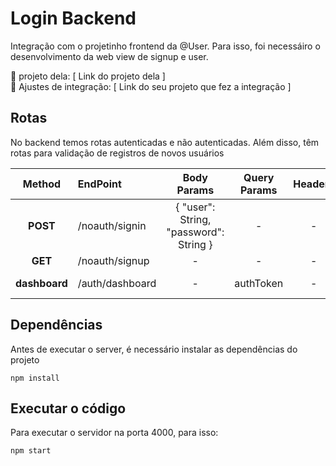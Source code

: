 # Login Backend

Integração com o projetinho frontend da @User. Para isso, foi necessáiro o desenvolvimento da web view
de signup e user.

🔗 projeto dela: [ Link do projeto dela ] <br>
🔗 Ajustes de integração: [ Link do seu projeto que fez a integração ]

## Rotas

No backend temos rotas autenticadas e não autenticadas. Além disso, têm  rotas para validação de registros de novos usuários

Method | EndPoint | Body Params | Query Params | Headers | Returns
:---------: | :------ | :-------: | :--------: | :--------: | :--------:
<strong>POST</strong>| /noauth/signin |   { "user": String, "password": String }  | - | - | authToken
<strong>GET<strong>  | /noauth/signup | - | - | - | void
<strong>dashboard<strong>  | /auth/dashboard |   - | authToken | - | user config


## Dependências
Antes de executar o server, é necessário instalar as dependências do projeto
```console
npm install
```

## Executar o código
  Para executar o servidor na porta 4000, para isso:
```console
npm start
```
